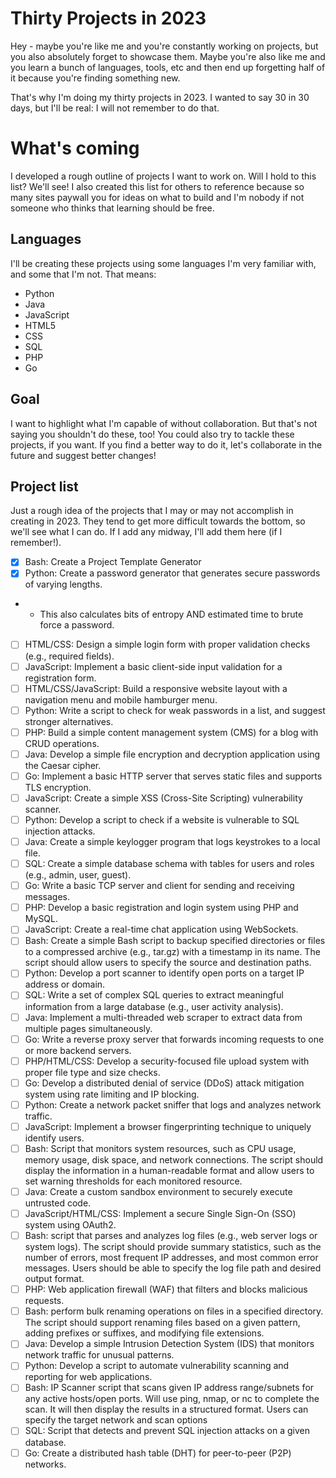 # Thirty Projects in 2023

Hey - maybe you're like me and you're constantly working on projects, but you also absolutely forget to showcase them. Maybe you're also like me and you learn a bunch of languages, tools, etc and then end up forgetting half of it because you're finding something new. 

That's why I'm doing my thirty projects in 2023. I wanted to say 30 in 30 days, but I'll be real: I will not remember to do that. 


# What's coming

I developed a rough outline of projects I want to work on. Will I hold to this list? We'll see! I also created this list for others to reference because so many sites paywall you for ideas on what to build and I'm nobody if not someone who thinks that learning should be free. 

## Languages

I'll be creating these projects using some languages I'm very familiar with, and some that I'm not. 
That means:

 - Python
 - Java
 - JavaScript
 - HTML5
 - CSS
 - SQL
 - PHP
 - Go

## Goal

I want to highlight what I'm capable of without collaboration. But that's not saying you shouldn't do these, too! You could also try to tackle these projects, if you want. If you find a better way to do it, let's collaborate in the future and suggest better changes!

## Project list
Just a rough idea of the projects that I may or may not accomplish in creating in 2023. They tend to get more difficult towards the bottom, so we'll see what I can do. If I add any midway, I'll add them here (if I remember!).

 - [x] Bash: Create a Project Template Generator
 - [x] Python: Create a password generator that generates secure passwords of varying lengths.
 * * This also calculates bits of entropy AND estimated time to brute force a password.
 - [ ] HTML/CSS: Design a simple login form with proper validation checks (e.g., required fields).
 - [ ] JavaScript: Implement a basic client-side input validation for a registration form.
 - [ ] HTML/CSS/JavaScript: Build a responsive website layout with a navigation menu and mobile hamburger menu.
 - [ ] Python: Write a script to check for weak passwords in a list, and suggest stronger alternatives.
 - [ ] PHP: Build a simple content management system (CMS) for a blog with CRUD operations.
 - [ ] Java: Develop a simple file encryption and decryption application using the Caesar cipher.
 - [ ] Go: Implement a basic HTTP server that serves static files and supports TLS encryption.
 - [ ] JavaScript: Create a simple XSS (Cross-Site Scripting) vulnerability scanner.
 - [ ] Python: Develop a script to check if a website is vulnerable to SQL injection attacks.
 - [ ] Java: Create a simple keylogger program that logs keystrokes to a local file.
 - [ ] SQL: Create a simple database schema with tables for users and roles (e.g., admin, user, guest).
 - [ ] Go: Write a basic TCP server and client for sending and receiving messages.
 - [ ] PHP: Develop a basic registration and login system using PHP and MySQL.
 - [ ] JavaScript: Create a real-time chat application using WebSockets.
 - [ ] Bash: Create a simple Bash script to backup specified directories or files to a compressed archive (e.g., tar.gz) with a timestamp in its name. The script should allow users to specify the source and destination paths.
 - [ ] Python: Develop a port scanner to identify open ports on a target IP address or domain.
 - [ ] SQL: Write a set of complex SQL queries to extract meaningful information from a large database (e.g., user activity analysis).
 - [ ] Java: Implement a multi-threaded web scraper to extract data from multiple pages simultaneously.
 - [ ] Go: Write a reverse proxy server that forwards incoming requests to one or more backend servers.
 - [ ] PHP/HTML/CSS: Develop a security-focused file upload system with proper file type and size checks.
 - [ ] Go: Develop a distributed denial of service (DDoS) attack mitigation system using rate limiting and IP blocking.
 - [ ] Python: Create a network packet sniffer that logs and analyzes network traffic.
 - [ ] JavaScript: Implement a browser fingerprinting technique to uniquely identify users.
 - [ ] Bash: Script that monitors system resources, such as CPU usage, memory usage, disk space, and network connections. The script should display the information in a human-readable format and allow users to set warning thresholds for each monitored resource.
 - [ ] Java: Create a custom sandbox environment to securely execute untrusted code.
 - [ ] JavaScript/HTML/CSS: Implement a secure Single Sign-On (SSO) system using OAuth2.
 - [ ] Bash: script that parses and analyzes log files (e.g., web server logs or system logs). The script should provide summary statistics, such as the number of errors, most frequent IP addresses, and most common error messages. Users should be able to specify the log file path and desired output format.
 - [ ] PHP: Web application firewall (WAF) that filters and blocks malicious requests.
 - [ ] Bash: perform bulk renaming operations on files in a specified directory. The script should support renaming files based on a given pattern, adding prefixes or suffixes, and modifying file extensions.
 - [ ] Java: Develop a simple Intrusion Detection System (IDS) that monitors network traffic for unusual patterns.
 - [ ] Python: Develop a script to automate vulnerability scanning and reporting for web applications.
 - [ ] Bash: IP Scanner script that scans given IP address range/subnets for any active hosts/open ports. Will use ping, nmap, or nc to complete the scan. It will then display the results in a structured format. Users can specify the target network and scan options
 - [ ] SQL: Script that detects and prevent SQL injection attacks on a given database.
 - [ ] Go: Create a distributed hash table (DHT) for peer-to-peer (P2P) networks.
